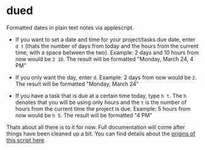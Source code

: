 dued
====

Formatted dates in plain text notes via applescript. 

- If you want to set a date and time for your project/tasks due date, enter `d t` (thats the number of days from today and the hours from the current time, with a space between the two). Example: 2 days and 10 hours from now would be `2 10`. The result will be formatted "Monday, March 24, 4 PM"

- If you only want the day, enter `d`. Example: 2 days from now would be `2`. The result will be formatted "Monday, March 24"

- If you have a task that is due at a certain time today, type `h t`. The `h` denotes that you will be using only hours and the `t` is the number of hours from the current time the project is due. Example: 5 hours from now would be `h 5`. The result will be formatted "4 PM"

Thats about all there is to it for now. Full documentation will come after things have been cleaned up a bit. You can find details about the [origins of this script here](http://scriptogr.am/unforswearing/post/future-dates). 
